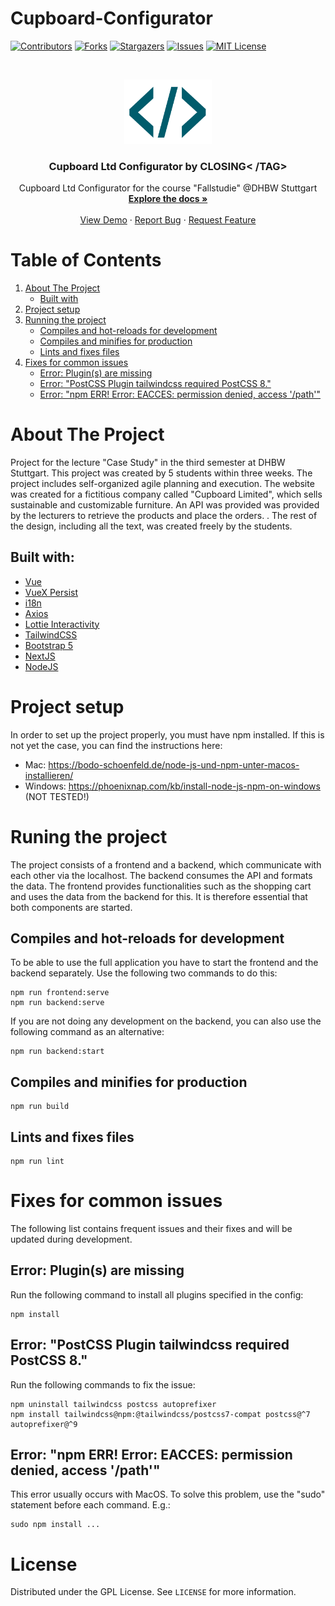 # Cupboard-Configurator

[![Contributors][contributors-shield]][contributors-url]
[![Forks][forks-shield]][forks-url]
[![Stargazers][stars-shield]][stars-url]
[![Issues][issues-shield]][issues-url]
[![MIT License][license-shield]][license-url]

<br />
<p align="center">
  <a href="https://github.com/BassJonathan/cupboard-configurator">
    <img src="https://github.com/BassJonathan/Cupboard-Configurator/blob/master/Documentation/Logo_icon.png" alt="Logo" width="140">
  </a>

  <h3 align="center">Cupboard Ltd Configurator by CLOSING< /TAG></h3>

  <p align="center">
    Cupboard Ltd Configurator for the course "Fallstudie" @DHBW Stuttgart
    <br />
    <a href="https://github.com/BassJonathan/cupboard-configurator"><strong>Explore the docs »</strong></a>
    <br />
    <br />
    <a href="https://github.com/BassJonathan/cupboard-configurator">View Demo</a> <!--Link für Demo einfügen-->
    ·
    <a href="https://github.com/BassJonathan/cupboard-configurator/issues">Report Bug</a>
    ·
    <a href="https://github.com/BassJonathan/cupboard-configurator/issues">Request Feature</a>
  </p>
</p>

<!-- TABLE OF CONTENTS -->

# Table of Contents
<ol>
  <li>
    <a href="#about-the-project">About The Project</a>
    <ul>
      <li><a href="#built-with">Built with</a></li>
    </ul>
  </li>
  <li><a href="#project-setup">Project setup</a></li>
  <li>
    <a href="#running-the-project">Running the project</a>
    <ul>
      <li><a href="#compiles-and-hot-reloads-for-development">Compiles and hot-reloads for development</a></li>
      <li><a href="#compiles-and-minifies-for-production">Compiles and minifies for production</a></li>
      <li><a href="#lints-and-fixes-files">Lints and fixes files</a></li>
    </ul>
  </li>
  <li>
    <a href="#fixes-for-common-issues">Fixes for common issues</a>
    <ul>
      <li><a href="#error:-plugin(s)-are-missing">Error: Plugin(s) are missing</a></li>
      <li><a href="#error:-'postCSS-plugin-tailwindcss-required-postcss-8.'">Error: "PostCSS Plugin tailwindcss required PostCSS 8."</a></li>
      <li><a href="#error:-'npm-err!-error:-eacces:-permission-denied,-access-'/path''">Error: "npm ERR! Error: EACCES: permission denied, access '/path'"</a></li>
    </ul>
  </li>

</ol>



<!-- ABOUT THE PROJECT -->
# About The Project
Project for the lecture "Case Study" in the third semester at DHBW Stuttgart. This project was created by 5 students within three weeks. The project includes self-organized agile planning and execution. The website was created for a fictitious company called "Cupboard Limited", which sells sustainable and customizable furniture. An API was provided was provided by the lecturers to retrieve the products and place the orders. . The rest of the design, including all the text, was created freely by the students.


## Built with:

* [Vue](https://www.vuejs.com)
* [VueX Persist](https://github.com/championswimmer/vuex-persist)
* [i18n](https://kazupon.github.io/vue-i18n/)
* [Axios](https://vuejs.org/v2/cookbook/using-axios-to-consume-apis.html)
* [Lottie Interactivity](https://lottiefiles.com/interactivity)
* [TailwindCSS](https://tailwindcss.com/)
* [Bootstrap 5](https://getbootstrap.com/docs/5.0/getting-started/introduction/)
* [NextJS](https://nextjs.org/)
* [NodeJS](https://nodejs.org/en/)

# Project setup
In order to set up the project properly, you must have npm installed.
If this is not yet the case, you can find the instructions here: 
- Mac: https://bodo-schoenfeld.de/node-js-und-npm-unter-macos-installieren/
- Windows: https://phoenixnap.com/kb/install-node-js-npm-on-windows (NOT TESTED!)

# Runing the project
The project consists of a frontend and a backend, which communicate with each other via the localhost. The backend consumes the API and formats the data. The frontend provides functionalities such as the shopping cart and uses the data from the backend for this. It is therefore essential that both components are started.
## Compiles and hot-reloads for development
To be able to use the full application you have to start the frontend and the backend separately. Use the following two commands to do this:
```
npm run frontend:serve
npm run backend:serve
```
If you are not doing any development on the backend, you can also use the following command as an alternative:
```
npm run backend:start
```

## Compiles and minifies for production
```
npm run build
```

## Lints and fixes files
```
npm run lint
```

# Fixes for common issues
The following list contains frequent issues and their fixes and will be updated during development.
## Error: Plugin(s) are missing
Run the following command to install all plugins specified in the config:
```
npm install
```

## Error: "PostCSS Plugin tailwindcss required PostCSS 8."
Run the following commands to fix the issue:
```
npm uninstall tailwindcss postcss autoprefixer
npm install tailwindcss@npm:@tailwindcss/postcss7-compat postcss@^7 autoprefixer@^9
```

## Error: "npm ERR! Error: EACCES: permission denied, access '/path'"
This error usually occurs with MacOS. To solve this problem, use the "sudo" statement before each command.
E.g.:
```
sudo npm install ...
```

<!-- LICENSE -->

# License

Distributed under the GPL License. See `LICENSE` for more information.

<!-- MARKDOWN LINKS & IMAGES -->
[contributors-shield]: https://img.shields.io/github/contributors/BassJonathan/cupboard-configurator.svg?style=for-the-badge
[contributors-url]: https://github.com/BassJonathan/cupboard-configurator/graphs/contributors
[forks-shield]: https://img.shields.io/github/forks/BassJonathan/cupboard-configurator.svg?style=for-the-badge
[forks-url]: https://github.com/BassJonathan/cupboard-configurator/network/members
[stars-shield]: https://img.shields.io/github/stars/BassJonathan/cupboard-configurator.svg?style=for-the-badge
[stars-url]: https://github.com/BassJonathan/cupboard-configurator/stargazers
[issues-shield]: https://img.shields.io/github/issues/BassJonathan/cupboard-configurator.svg?style=for-the-badge
[issues-url]: https://github.com/BassJonathan/cupboard-configurator/issues
[license-shield]: https://img.shields.io/github/license/BassJonathan/cupboard-configurator.svg?style=for-the-badge
[license-url]: https://github.com/BassJonathan/cupboard-configurator/blob/master/LICENSE.txt
[linkedin-shield]: https://img.shields.io/badge/-LinkedIn-black.svg?style=for-the-badge&logo=linkedin&colorB=555
[linkedin-url]: https://linkedin.com/in/github_username

